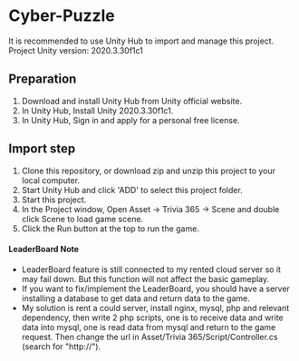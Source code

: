 # Cyber-Puzzle

It is recommended to use Unity Hub to import and manage this project.
Project Unity version: 2020.3.30f1c1

## Preparation
1. Download and install Unity Hub from Unity official website.
2. In Unity Hub, Install Unity 2020.3.30f1c1.
3. In Unity Hub, Sign in and apply for a personal free license.

## Import step
1. Clone this repository, or download zip and unzip this project to your local computer.
2. Start Unity Hub and click 'ADD' to select this project folder.
3. Start this project.
4. In the Project window, Open Asset -> Trivia 365 -> Scene and double click Scene to load game scene.
5. Click the Run button at the top to run the game.

#### LeaderBoard Note
- LeaderBoard feature is still connected to my rented cloud server so it may fail down. But this function will not affect the basic gameplay.
- If you want to fix/implement the LeaderBoard, you should have a server installing a database to get data and return data to the game.
- My solution is rent a could server, install nginx, mysql, php and relevant dependency, then write 2 php scripts, one is to receive data and write data into mysql, one is read data from mysql and return to the game request. Then change the url in Asset/Trivia 365/Script/Controller.cs (search for "http://").
